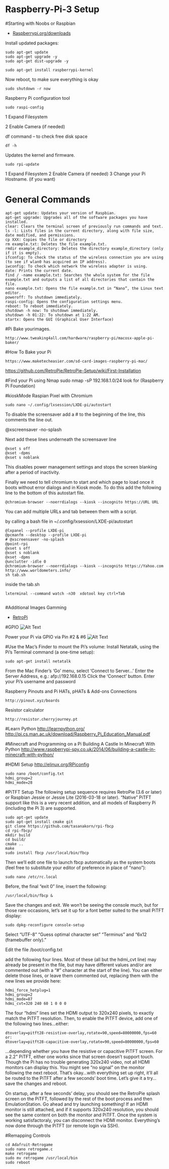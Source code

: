 # Raspberry-Pi-3 Setup

#Starting with Noobs or Raspbian 

- [Raspberrypi.org/downloads](https://www.raspberrypi.org/downloads) 


Install updated packages:
```
sudo apt-get update
sudo apt-get upgrade -y
sudo apt-get dist-upgrade -y

sudo apt-get install raspberrypi-kernel
```

Now reboot, to make sure everything is okay

```
sudo shutdown -r now
```

Raspberry Pi configuration tool 
```
sudo raspi-config
```
1 Expand Filesystem 

2 Enable Camera (if needed)

df command  – to check free disk space

```
df -h
```

Updates the kernel and firmware.
```
sudo rpi-update
```
1 Expand Filesystem 
2 Enable Camera (if needed)
3 Change your Pi Hostname. (if you want)


# General Commands
```
apt-get update: Updates your version of Raspbian.
apt-get upgrade: Upgrades all of the software packages you have installed.
clear: Clears the terminal screen of previously run commands and text.
ls -l: Lists files in the current directory, along with file size, date modified, and permissions.
cp XXX: Copies the file or directory 
rm example.txt: Deletes the file example.txt.
rmdir example_directory: Deletes the directory example_directory (only if it is empty).
ifconfig: To check the status of the wireless connection you are using  (to see if wlan0 has acquired an IP address).
iwconfig: To check which network the wireless adapter is using.
date: Prints the current date.
find / -name example.txt: Searches the whole system for the file example.txt and outputs a list of all directories that contain the file.
nano example.txt: Opens the file example.txt in “Nano”, the Linux text editor.
poweroff: To shutdown immediately.
raspi-config: Opens the configuration settings menu.
reboot: To reboot immediately.
shutdown -h now: To shutdown immediately.
shutdown -h 01:22: To shutdown at 1:22 AM.
startx: Opens the GUI (Graphical User Interface)
```



#Pi Bake yourimages.
```
http://www.tweaking4all.com/hardware/raspberry-pi/macosx-apple-pi-baker/
```
#How To Bake your Pi
```
https://www.maketecheasier.com/sd-card-images-raspberry-pi-mac/
```
https://github.com/RetroPie/RetroPie-Setup/wiki/First-Installation

#Find your Pi using Nmap 
sudo nmap -sP 192.168.1.0/24 
look for (Raspberry Pi Foundation)


#kioskMode
Raspian Pixel with Chromium 

```
sudo nano ~/.config/lxsession/LXDE-pi/autostart
```

To disable the screensaver add a # to the beginning of the line, this comments the line out.

@xscreensaver -no-splash

Next add these lines underneath the screensaver line
```
@xset s off
@xset -dpms
@xset s noblank
```
This disables power management settings and stops the screen blanking after a period of inactivity.

Finally we need to tell chromium to start and which page to load once it boots without error dialogs and in Kiosk mode. To do this add the following line to the bottom of this autostart file.

```
@chromium-browser --noerrdialogs --kiosk --incognito https://URL URL
```
You can add multiple URLs and tab between them with a script.

by calling a bash file in  ~/.config/lxsession/LXDE-pi/autostart

```
@lxpanel --profile LXDE-pi
@pcmanfm --desktop --profile LXDE-pi
# @xscreensaver -no-splash
@point-rpi
@xset s off
@xset s noblank
@xset -dpms
@unclutter -idle 0
@chromium-browser --noerrdialogs --kiosk --incognito https://Yahoo.com http://www.worldometers.info/
sh tab.sh

```
inside the tab.sh
```
lxterminal --command watch -n30  xdotool key ctrl+Tab


```

#Additional Images 
  Gamming

- [RetroPi](https://github.com/RetroPie/RetroPie-Setup/wiki/First-Installation) 



#GPIO
![Alt Text](http://www.rpi-spy.co.uk/wp-content/uploads/2012/06/Raspberry-Pi-GPIO-Layout-Model-B-Plus-rotated-2700x900.png)

Power your Pi via GPIO via Pin #2 & #6
![Alt Text](http://www.modmypi.com/image/data/tutorials/how-to-power-my/4.png)



#Use the Mac’s Finder to mount the Pi’s volume:
Install Netatalk, using the Pi’s Terminal command (a one-time setup):
```
sudo apt-get install netatalk
```
From the Mac Finder’s ‘Go’ menu, select ‘Connect to Server…’
Enter the Server Address, e.g.: afp://192.168.0.15
Click the ‘Connect’ button.
Enter your Pi’s username and password

Raspberry Pinouts and Pi HATs, pHATs & Add-ons Connections 
```
http://pinout.xyz/boards
```

Resistor calculator
```
http://resistor.cherryjourney.pt
```



#Learn Python 
http://learnpython.org/
http://pi.cs.man.ac.uk/download/Raspberry_Pi_Education_Manual.pdf

#Minecraft and Programming on a Pi
Building A Castle In Minecraft With Python
http://www.raspberrypi-spy.co.uk/2014/06/building-a-castle-in-minecraft-with-python/

#HDMI Setup 
http://elinux.org/RPiconfig
```
sudo nano /boot/config.txt
hdmi_group=2
hdmi_mode=28
```

#PiTFT Setup 
The following setup sequence requires RetroPie (3.6 or later) or Raspbian Jessie or Jessie Lite (2016-03-18 or later). “Native” PiTFT support like this is a very recent addition, and all models of Raspberry Pi (including the Pi 3) are supported.
```
sudo apt-get update
sudo apt-get install cmake git
git clone https://github.com/tasanakorn/rpi-fbcp
cd rpi-fbcp/
mkdir build
cd build/
cmake ..
make
sudo install fbcp /usr/local/bin/fbcp
```
Then we’ll edit one file to launch fbcp automatically as the system boots (feel free to substitute your editor of preference in place of “nano”):
```
sudo nano /etc/rc.local
```
Before, the final “exit 0” line, insert the following:
```
/usr/local/bin/fbcp &
```
Save the changes and exit.
We won’t be seeing the console much, but for those rare occasions, let’s set it up for a font better suited to the small PiTFT display:
```
sudo dpkg-reconfigure console-setup
```
Select “UTF-8”
“Guess optimal character set” 
“Terminus” and “6x12 (framebuffer only).”

Edit the file /boot/config.txt

add the following four lines. Most of these (all but the hdmi_cvt line) may already be present in the file, but may have different values and/or are commented out (with a “#” character at the start of the line). You can either delete those lines, or leave them commented out, replacing them with the new lines we provide here:

```
hdmi_force_hotplug=1
hdmi_group=2
hdmi_mode=87
hdmi_cvt=320 240 60 1 0 0 0
```

The four “hdmi” lines set the HDMI output to 320x240 pixels, to exactly match the PiTFT resolution.
Then, to enable the PiTFT device, add one of the following two lines…either:

```
dtoverlay=pitft28-resistive-overlay,rotate=90,speed=80000000,fps=60
or:
dtoverlay=pitft28-capacitive-overlay,rotate=90,speed=80000000,fps=60
```

…depending whether you have the resistive or capacitive PiTFT screen. For a 2.2" PiTFT, either one works since that screen doesn’t support touch.
Though the Pi has no trouble generating 320x240 video, not all HDMI monitors can display this. You might see “no signal” on the monitor following the next reboot. That’s okay…with everything set up right, it’ll all be routed to the PiTFT after a few seconds’ boot time.
Let’s give it a try…save the changes and reboot.

On startup, after a few seconds’ delay, you should see the RetroPie splash screen on the PiTFT, followed by the rest of the boot process and then EmulationStation. Go ahead and try launching something!
If an HDMI monitor is still attached, and if it supports 320x240 resolution, you should see the same content on both the monitor and PiTFT.
Once the system is working satisfactoraly, you can disconnect the HDMI monitor. Everything’s now done through the PiTFT (or remote login via SSH).

#Remapping Controls
```
cd Adafruit-Retrogame
sudo nano retrogame.c
make retrogame
sudo mv retrogame /usr/local/bin
sudo reboot
```

